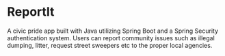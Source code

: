 # ReportIt 
A civic pride app built with Java utilizing Spring Boot and a Spring Security authentication system. Users can report community issues such as illegal dumping, litter, request street sweepers etc to the proper local agencies.  
